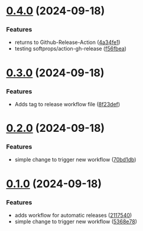 # [0.4.0](https://github.com/MayaraPimenta/dog-adoption/compare/v0.3.0...v0.4.0) (2024-09-18)


### Features

* returns to Github-Release-Action ([4a34fe1](https://github.com/MayaraPimenta/dog-adoption/commit/4a34fe1be4901e90d8fec837fd19fc7889f8e7de))
* testing softprops/action-gh-release ([f56fbea](https://github.com/MayaraPimenta/dog-adoption/commit/f56fbeaba50a2e9afd4f5bc0bf88f829b917ca62))



# [0.3.0](https://github.com/MayaraPimenta/dog-adoption/compare/v0.2.0...v0.3.0) (2024-09-18)


### Features

* Adds tag to release workflow file ([8f23def](https://github.com/MayaraPimenta/dog-adoption/commit/8f23def9cf4789bc55060a4503a41e956fc61404))



# [0.2.0](https://github.com/MayaraPimenta/dog-adoption/compare/v0.1.0...v0.2.0) (2024-09-18)


### Features

* simple change to trigger new workflow ([70bd1db](https://github.com/MayaraPimenta/dog-adoption/commit/70bd1dbcbc269845423bcdf097b7f6a8ac55ea1e))



# [0.1.0](https://github.com/MayaraPimenta/dog-adoption/compare/21175406cc3359e039a5232e52737691d6822dd1...v0.1.0) (2024-09-18)


### Features

* adds workflow for automatic releases ([2117540](https://github.com/MayaraPimenta/dog-adoption/commit/21175406cc3359e039a5232e52737691d6822dd1))
* simple change to trigger new workflow ([5368e78](https://github.com/MayaraPimenta/dog-adoption/commit/5368e78a6275195dbe5a4a45c85e0f7c1cac1e4c))



